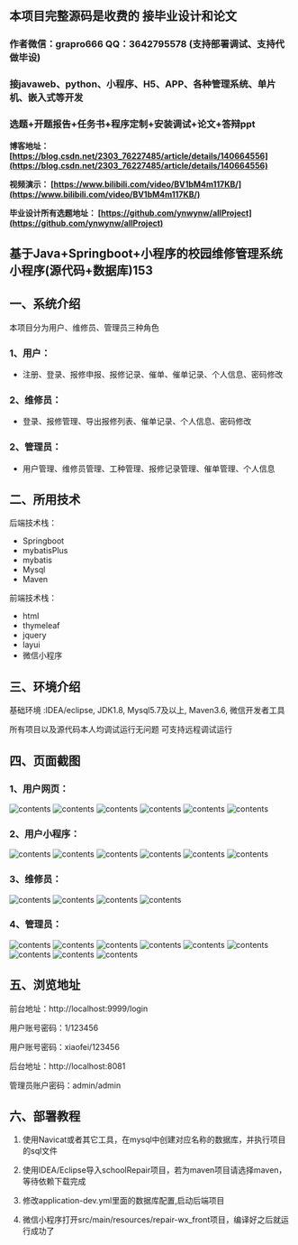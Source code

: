 ## 本项目完整源码是收费的  接毕业设计和论文

### 作者微信：grapro666 QQ：3642795578 (支持部署调试、支持代做毕设)

### 接javaweb、python、小程序、H5、APP、各种管理系统、单片机、嵌入式等开发

### 选题+开题报告+任务书+程序定制+安装调试+论文+答辩ppt

**博客地址：
[https://blog.csdn.net/2303_76227485/article/details/140664556](https://blog.csdn.net/2303_76227485/article/details/140664556)**

**视频演示：
[https://www.bilibili.com/video/BV1bM4m117KB/](https://www.bilibili.com/video/BV1bM4m117KB/)**

**毕业设计所有选题地址：
[https://github.com/ynwynw/allProject](https://github.com/ynwynw/allProject)**

## 基于Java+Springboot+小程序的校园维修管理系统小程序(源代码+数据库)153

## 一、系统介绍
本项目分为用户、维修员、管理员三种角色
### 1、用户：
- 注册、登录、报修申报、报修记录、催单、催单记录、个人信息、密码修改
### 2、维修员：
- 登录、报修管理、导出报修列表、催单记录、个人信息、密码修改
### 2、管理员：
- 用户管理、维修员管理、工种管理、报修记录管理、催单管理、个人信息

## 二、所用技术

后端技术栈：

- Springboot
- mybatisPlus
- mybatis
- Mysql
- Maven

前端技术栈：
 
- html
- thymeleaf
- jquery
- layui
- 微信小程序

## 三、环境介绍

基础环境 :IDEA/eclipse, JDK1.8, Mysql5.7及以上, Maven3.6, 微信开发者工具

所有项目以及源代码本人均调试运行无问题 可支持远程调试运行

## 四、页面截图
### 1、用户网页：
![contents](./picture/picture1.png)
![contents](./picture/picture2.png)
![contents](./picture/picture3.png)
![contents](./picture/picture4.png)
![contents](./picture/picture5.png)
![contents](./picture/picture6.png)
### 2、用户小程序：
![contents](./picture/picture20.png)
![contents](./picture/picture21.png)
![contents](./picture/picture22.png)
![contents](./picture/picture23.png)
![contents](./picture/picture24.png)
![contents](./picture/picture25.png)
### 3、维修员：
![contents](./picture/picture7.png)
![contents](./picture/picture8.png)
![contents](./picture/picture9.png)
![contents](./picture/picture10.png)
### 4、管理员：
![contents](./picture/picture11.png)
![contents](./picture/picture12.png)
![contents](./picture/picture13.png)
![contents](./picture/picture14.png)
![contents](./picture/picture15.png)
![contents](./picture/picture16.png)
![contents](./picture/picture17.png)
![contents](./picture/picture18.png)
![contents](./picture/picture19.png)

## 五、浏览地址
前台地址：http://localhost:9999/login

用户账号密码：1/123456

用户账号密码：xiaofei/123456

后台地址：http://localhost:8081

管理员账户密码：admin/admin

## 六、部署教程
1. 使用Navicat或者其它工具，在mysql中创建对应名称的数据库，并执行项目的sql文件

2. 使用IDEA/Eclipse导入schoolRepair项目，若为maven项目请选择maven，等待依赖下载完成

3. 修改application-dev.yml里面的数据库配置,启动后端项目

4. 微信小程序打开src/main/resources/repair-wx_front项目，编译好之后就运行成功了
